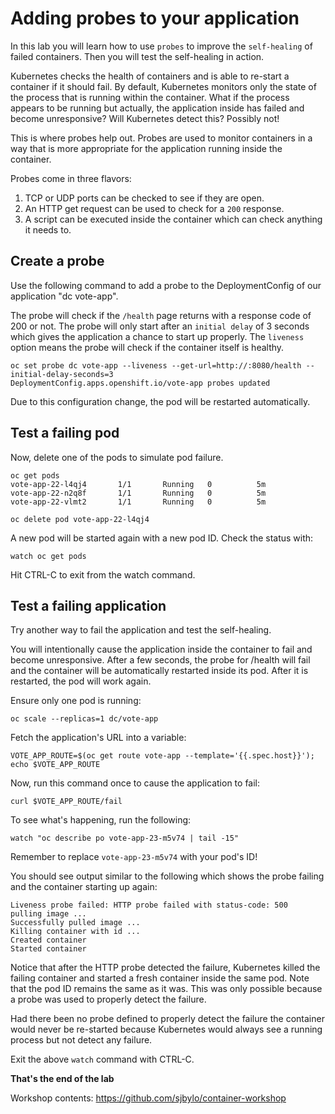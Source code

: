# Adding probes to your application

In this lab you will learn how to use `probes` to improve the `self-healing` of failed containers. Then you will
test the self-healing in action.

Kubernetes checks the health of containers and is able to re-start a
container if it should fail.  By default, Kubernetes monitors only the state of the process that is 
running within the container.  What if the process appears to be running but actually, the application inside has failed 
and become unresponsive?  Will Kubernetes detect this?  Possibly not!

This is where probes help out.  Probes are used to monitor containers in a way that is more appropriate for 
the application running inside the container. 

Probes come in three flavors:

1. TCP or UDP ports can be checked to see if they are open.
1. An HTTP get request can be used to check for a `200` response.
1. A script can be executed inside the container which can check anything it needs to.

## Create a probe

Use the following command to add a probe to the DeploymentConfig of our application "dc vote-app". 

The probe will check if the `/health` page returns with a response code of 200 or not.
The probe will only start after an `initial delay` of 3 seconds which gives the application a chance to start up properly. 
The `liveness` option means the probe will check if the container itself is healthy.

```
oc set probe dc vote-app --liveness --get-url=http://:8080/health --initial-delay-seconds=3
DeploymentConfig.apps.openshift.io/vote-app probes updated
```

Due to this configuration change, the pod will be restarted automatically. 

## Test a failing pod

Now, delete one of the pods to simulate pod failure. 

```
oc get pods
vote-app-22-l4qj4       1/1       Running   0          5m
vote-app-22-n2q8f       1/1       Running   0          5m
vote-app-22-vlmt2       1/1       Running   0          5m
```

```
oc delete pod vote-app-22-l4qj4
```

A new pod will be started again with a new pod ID.  Check the status with:

```
watch oc get pods
```
Hit CTRL-C to exit from the watch command.


## Test a failing application 

Try another way to fail the application and test the self-healing.

You will intentionally cause the application inside the container to fail and become unresponsive.   After a few seconds, the probe
for /health will fail and the container will be automatically restarted inside its pod.  After it is
restarted, the pod will work again. 

Ensure only one pod is running:

```
oc scale --replicas=1 dc/vote-app
```

Fetch the application's URL into a variable:

```
VOTE_APP_ROUTE=$(oc get route vote-app --template='{{.spec.host}}'); echo $VOTE_APP_ROUTE
```

Now, run this command once to cause the application to fail:

```
curl $VOTE_APP_ROUTE/fail
```

To see what's happening, run the following:

```
watch "oc describe po vote-app-23-m5v74 | tail -15"
```
Remember to replace `vote-app-23-m5v74` with your pod's ID!

You should see output similar to the following which shows the probe failing and the container starting up again:

```
Liveness probe failed: HTTP probe failed with status-code: 500
pulling image ...
Successfully pulled image ...
Killing container with id ...
Created container
Started container
```

Notice that after the HTTP probe detected the failure, Kubernetes killed the failing container and
started a fresh container inside the same pod. Note that the pod ID remains the same as it was. 
This was only possible because a probe was used to properly detect the failure.

Had there been no probe defined to properly detect the failure the container would
never be re-started because Kubernetes would always see a running process but not detect any
failure. 

Exit the above `watch` command with CTRL-C.

**That's the end of the lab**

Workshop contents: https://github.com/sjbylo/container-workshop

